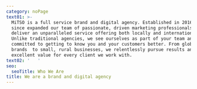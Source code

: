```yaml
---
category: noPage
text01: >-
  MiTSO is a full service brand and digital agency. Established in 2016, we have
  since expanded our team of passionate, driven marketing professionals to
  deliver an unparalleled service offering both locally and internationally.
  Unlike traditional agencies, we see ourselves as part of your team and we’re
  committed to getting to know you and your customers better. From global
  brands  to small, rural businesses, we relentlessly pursue results and
  excellent value for every client we work with. 
text02: '   '
seo:
  seoTitle: Who We Are
title: We are a brand and digital agency
---
```


